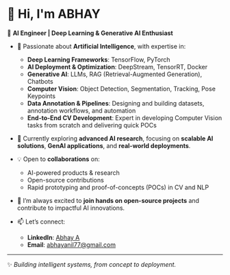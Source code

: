 # 👋 Hi, I'm ABHAY  

🚀 **AI Engineer | Deep Learning & Generative AI Enthusiast**  

- 👀 Passionate about **Artificial Intelligence**, with expertise in:  
  - **Deep Learning Frameworks**: TensorFlow, PyTorch  
  - **AI Deployment & Optimization**: DeepStream, TensorRT, Docker  
  - **Generative AI**: LLMs, RAG (Retrieval-Augmented Generation), Chatbots  
  - **Computer Vision**: Object Detection, Segmentation, Tracking, Pose Keypoints  
  - **Data Annotation & Pipelines**: Designing and building datasets, annotation workflows, and automation  
  - **End-to-End CV Development**: Expert in developing Computer Vision tasks from scratch and delivering quick POCs  

- 🌱 Currently exploring **advanced AI research**, focusing on **scalable AI solutions**, **GenAI applications**, and **real-world deployments**.  

- 💡 Open to **collaborations** on:  
  - AI-powered products & research  
  - Open-source contributions  
  - Rapid prototyping and proof-of-concepts (POCs) in CV and NLP  

- 🤝 I’m always excited to **join hands on open-source projects** and contribute to impactful AI innovations.  

- 📫 Let’s connect:  
  - **LinkedIn**: [Abhay A](https://www.linkedin.com/in/abhay-a-814709244/)  
  - **Email**: abhayanil77@gmail.com  

---
✨ _Building intelligent systems, from concept to deployment._  
